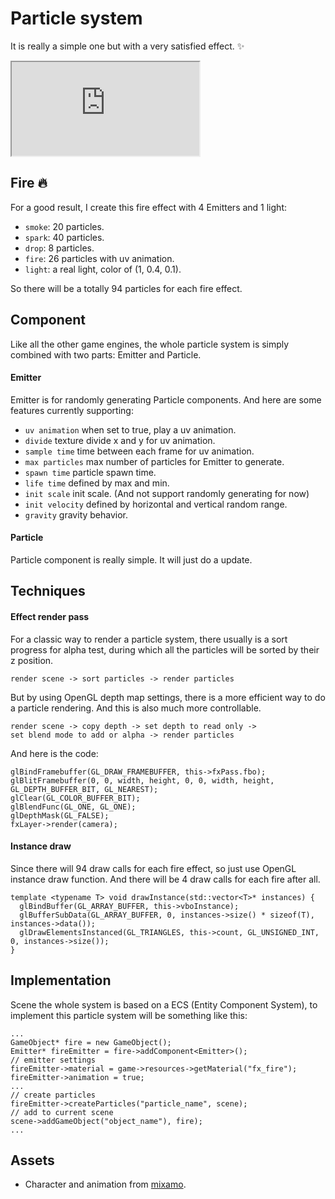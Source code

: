 # Particle system

It is really a simple one but with a very satisfied effect. :sparkles:

<div class="embed-responsive embed-responsive-16by9">
<iframe src="https://www.youtube.com/embed/mp6ohizWPgw?loop=1&playlist=mp6ohizWPgw&modestbranding=1&autohide=1&showinfo=0&controls=0" allowfullscreen></iframe>
</div>

## Fire :fire:

For a good result, I create this fire effect with 4 Emitters and 1 light:

- `smoke`: 20 particles.
- `spark`: 40 particles.
- `drop`: 8 particles.
- `fire`: 26 particles with uv animation.
- `light`: a real light, color of (1, 0.4, 0.1).

So there will be a totally 94 particles for each fire effect.

## Component

Like all the other game engines, the whole particle system is simply combined with two parts: Emitter and Particle.

#### Emitter

Emitter is for randomly generating Particle components. And here are some features currently supporting:

- `uv animation` when set to true, play a uv animation.
- `divide` texture divide x and y for uv animation.
- `sample time` time between each frame for uv animation.
- `max particles` max number of particles for Emitter to generate.
- `spawn time` particle spawn time.
- `life time` defined by max and min.
- `init scale` init scale. (And not support randomly generating for now)
- `init velocity` defined by horizontal and vertical random range.
- `gravity` gravity behavior.

#### Particle

Particle component is really simple. It will just do a update.

## Techniques

#### Effect render pass

For a classic way to render a particle system, there usually is a sort progress for alpha test, during which all the particles will be sorted by their z position.

```
render scene -> sort particles -> render particles
```

But by using OpenGL depth map settings, there is a more efficient way to do a particle rendering. And this is also much more controllable.

```
render scene -> copy depth -> set depth to read only ->
set blend mode to add or alpha -> render particles
```

And here is the code:

```
glBindFramebuffer(GL_DRAW_FRAMEBUFFER, this->fxPass.fbo);
glBlitFramebuffer(0, 0, width, height, 0, 0, width, height, GL_DEPTH_BUFFER_BIT, GL_NEAREST);
glClear(GL_COLOR_BUFFER_BIT);
glBlendFunc(GL_ONE, GL_ONE);
glDepthMask(GL_FALSE);
fxLayer->render(camera);
```

#### Instance draw

Since there will 94 draw calls for each fire effect, so just use OpenGL instance draw function. And there will be 4 draw calls for each fire after all.

```
template <typename T> void drawInstance(std::vector<T>* instances) {
  glBindBuffer(GL_ARRAY_BUFFER, this->vboInstance);
  glBufferSubData(GL_ARRAY_BUFFER, 0, instances->size() * sizeof(T), instances->data());
  glDrawElementsInstanced(GL_TRIANGLES, this->count, GL_UNSIGNED_INT, 0, instances->size());
}
```

## Implementation

Scene the whole system is based on a ECS (Entity Component System), to implement this particle system will be something like this:

```
...
GameObject* fire = new GameObject();
Emitter* fireEmitter = fire->addComponent<Emitter>();
// emitter settings
fireEmitter->material = game->resources->getMaterial("fx_fire");
fireEmitter->animation = true;
...
// create particles
fireEmitter->createParticles("particle_name", scene);
// add to current scene
scene->addGameObject("object_name"), fire);
...
```

## Assets

- Character and animation from [mixamo](https://www.mixamo.com).
